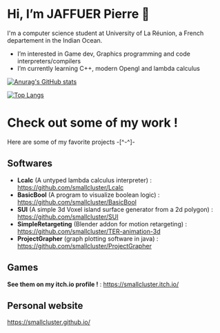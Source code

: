 # Hi, I’m JAFFUER Pierre 👋

I'm a computer science student at University of La Réunion, a French departement in the Indian Ocean.
- I’m interested in Game dev, Graphics programming and code interpreters/compilers
- I’m currently learning C++, modern Opengl and lambda calculus

[![Anurag's GitHub stats](https://github-readme-stats.vercel.app/api?username=smallcluster&theme=codeSTACKr)](https://github.com/anuraghazra/github-readme-stats)

[![Top Langs](https://github-readme-stats.vercel.app/api/top-langs/?username=smallcluster&layout=compact&exclude_repo=GrandRaid,INTKM,LostDog&theme=codeSTACKr)](https://github.com/anuraghazra/github-readme-stats)

# Check out some of my work !

Here are some of my favorite projects -[^-^]-

## Softwares

- **Lcalc** (A untyped lambda calculus interpreter) : https://github.com/smallcluster/Lcalc
- **BasicBool** (A program to visualize boolean logic) : https://github.com/smallcluster/BasicBool
- **SUI** (A simple 3d Voxel island surface generator from a 2d polygon) : https://github.com/smallcluster/SUI
- **SimpleRetargeting** (Blender addon for motion retargeting) : https://github.com/smallcluster/TER-animation-3d
- **ProjectGrapher** (graph plotting software in java) : https://github.com/smallcluster/ProjectGrapher

## Games

**See them on my itch.io profile !** : https://smallcluster.itch.io/

## Personal website

https://smallcluster.github.io/


